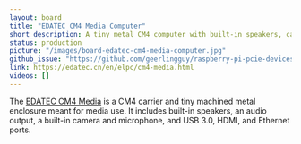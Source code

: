 ```yaml
---
layout: board
title: "EDATEC CM4 Media Computer"
short_description: A tiny metal CM4 computer with built-in speakers, camera, and microphone.
status: production
picture: "/images/board-edatec-cm4-media-computer.jpg"
github_issue: "https://github.com/geerlingguy/raspberry-pi-pcie-devices/issues/172"
link: https://edatec.cn/en/elpc/cm4-media.html
videos: []
---
```

The [EDATEC CM4 Media](https://edatec.cn/en/elpc/cm4-media.html) is a CM4 carrier and tiny machined metal enclosure meant for media use. It includes built-in speakers, an audio output, a built-in camera and microphone, and USB 3.0, HDMI, and Ethernet ports.

